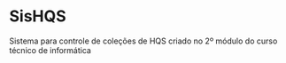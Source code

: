 # SisHQS
Sistema para controle de coleções de HQS criado no 2º módulo do curso técnico de informática
